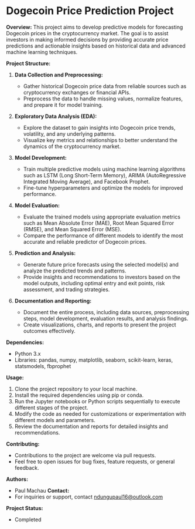 # Dogecoin Price Prediction Project

**Overview:**
This project aims to develop predictive models for forecasting Dogecoin prices in the cryptocurrency market. The goal is to assist investors in making informed decisions by providing accurate price predictions and actionable insights based on historical data and advanced machine learning techniques.

**Project Structure:**
1. **Data Collection and Preprocessing:** 
   - Gather historical Dogecoin price data from reliable sources such as cryptocurrency exchanges or financial APIs.
   - Preprocess the data to handle missing values, normalize features, and prepare it for model training.

2. **Exploratory Data Analysis (EDA):**
   - Explore the dataset to gain insights into Dogecoin price trends, volatility, and any underlying patterns.
   - Visualize key metrics and relationships to better understand the dynamics of the cryptocurrency market.

3. **Model Development:**
   - Train multiple predictive models using machine learning algorithms such as LSTM (Long Short-Term Memory), ARIMA (AutoRegressive Integrated Moving Average), and Facebook Prophet.
   - Fine-tune hyperparameters and optimize the models for improved performance.

4. **Model Evaluation:**
   - Evaluate the trained models using appropriate evaluation metrics such as Mean Absolute Error (MAE), Root Mean Squared Error (RMSE), and Mean Squared Error (MSE).
   - Compare the performance of different models to identify the most accurate and reliable predictor of Dogecoin prices.

5. **Prediction and Analysis:**
   - Generate future price forecasts using the selected model(s) and analyze the predicted trends and patterns.
   - Provide insights and recommendations to investors based on the model outputs, including optimal entry and exit points, risk assessment, and trading strategies.

6. **Documentation and Reporting:**
   - Document the entire process, including data sources, preprocessing steps, model development, evaluation results, and analysis findings.
   - Create visualizations, charts, and reports to present the project outcomes effectively.

**Dependencies:**
- Python 3.x
- Libraries: pandas, numpy, matplotlib, seaborn, scikit-learn, keras, statsmodels, fbprophet

**Usage:**
1. Clone the project repository to your local machine.
2. Install the required dependencies using pip or conda.
3. Run the Jupyter notebooks or Python scripts sequentially to execute different stages of the project.
4. Modify the code as needed for customizations or experimentation with different models and parameters.
5. Review the documentation and reports for detailed insights and recommendations.

**Contributing:**
- Contributions to the project are welcome via pull requests.
- Feel free to open issues for bug fixes, feature requests, or general feedback.

**Authors:**
- Paul Machau
**Contact:**
- For inquiries or support, contact ndungupaul16@outlook.com

**Project Status:**
- Completed
